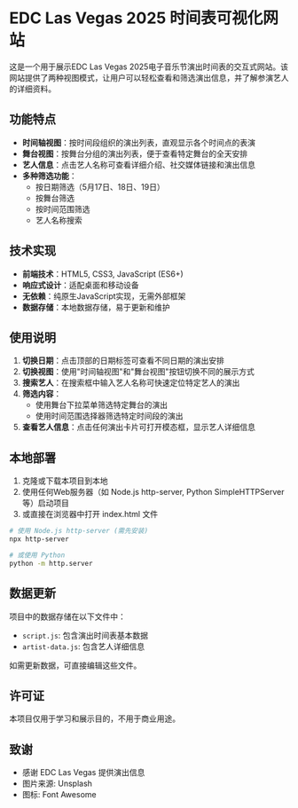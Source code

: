 # EDC Las Vegas 2025 时间表可视化网站

这是一个用于展示EDC Las Vegas 2025电子音乐节演出时间表的交互式网站。该网站提供了两种视图模式，让用户可以轻松查看和筛选演出信息，并了解参演艺人的详细资料。

## 功能特点

- **时间轴视图**：按时间段组织的演出列表，直观显示各个时间点的表演
- **舞台视图**：按舞台分组的演出列表，便于查看特定舞台的全天安排
- **艺人信息**：点击艺人名称可查看详细介绍、社交媒体链接和演出信息
- **多种筛选功能**：
  - 按日期筛选（5月17日、18日、19日）
  - 按舞台筛选
  - 按时间范围筛选
  - 艺人名称搜索

## 技术实现

- **前端技术**：HTML5, CSS3, JavaScript (ES6+)
- **响应式设计**：适配桌面和移动设备
- **无依赖**：纯原生JavaScript实现，无需外部框架
- **数据存储**：本地数据存储，易于更新和维护

## 使用说明

1. **切换日期**：点击顶部的日期标签可查看不同日期的演出安排
2. **切换视图**：使用"时间轴视图"和"舞台视图"按钮切换不同的展示方式
3. **搜索艺人**：在搜索框中输入艺人名称可快速定位特定艺人的演出
4. **筛选内容**：
   - 使用舞台下拉菜单筛选特定舞台的演出
   - 使用时间范围选择器筛选特定时间段的演出
5. **查看艺人信息**：点击任何演出卡片可打开模态框，显示艺人详细信息

## 本地部署

1. 克隆或下载本项目到本地
2. 使用任何Web服务器（如 Node.js http-server, Python SimpleHTTPServer 等）启动项目
3. 或直接在浏览器中打开 index.html 文件

```bash
# 使用 Node.js http-server (需先安装)
npx http-server

# 或使用 Python
python -m http.server
```

## 数据更新

项目中的数据存储在以下文件中：

- `script.js`: 包含演出时间表基本数据
- `artist-data.js`: 包含艺人详细信息

如需更新数据，可直接编辑这些文件。

## 许可证

本项目仅用于学习和展示目的，不用于商业用途。

## 致谢

- 感谢 EDC Las Vegas 提供演出信息
- 图片来源: Unsplash
- 图标: Font Awesome